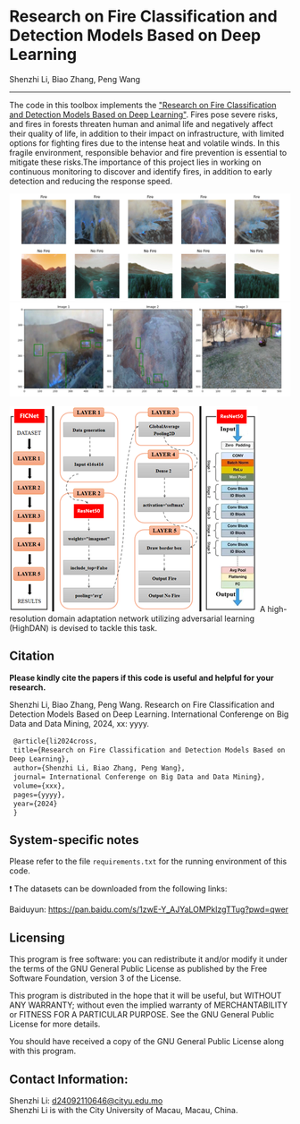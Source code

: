# Research on Fire Classification and Detection Models Based on Deep Learning

Shenzhi Li, Biao Zhang, Peng Wang

___________

The code in this toolbox implements the ["Research on Fire Classification and Detection Models Based on Deep Learning"](https://www.sciencedirect.com/science/article/abs/pii/S0034425723004078). Fires pose severe risks, and fires in forests threaten human and animal life and negatively affect their quality of life, in addition to their impact on infrastructure, with limited options for fighting fires due to the intense heat and volatile winds. In this fragile environment, responsible behavior and fire prevention is essential to mitigate these risks.The importance of this project lies in working on continuous monitoring to discover and identify fires, in addition to early detection and reducing the response speed.

![alt text](./FICNetNoFire.png)
![alt text](./YOLOModelFire.png)


![alt text](./FICNet_Model.jpg)
A high-resolution domain adaptation network utilizing adversarial learning (HighDAN) is devised to tackle this task.

Citation
---------------------

**Please kindly cite the papers if this code is useful and helpful for your research.**

Shenzhi Li, Biao Zhang, Peng Wang. Research on Fire Classification and Detection Models Based on Deep Learning. International Conferenge on Big Data and Data Mining, 2024, xx: yyyy. 

     @article{li2024cross,
     title={Research on Fire Classification and Detection Models Based on Deep Learning},
     author={Shenzhi Li, Biao Zhang, Peng Wang},
     journal= International Conferenge on Big Data and Data Mining},
     volume={xxx},
     pages={yyyy},
     year={2024}
     }

System-specific notes
---------------------
Please refer to the file `requirements.txt` for the running environment of this code.

:exclamation: The datasets can be downloaded from the following links:

Baiduyun: https://pan.baidu.com/s/1zwE-Y_AJYaLOMPkIzgTTug?pwd=qwer 

Licensing
---------

This program is free software: you can redistribute it and/or modify it under the terms of the GNU General Public License as published by the Free Software Foundation, version 3 of the License.

This program is distributed in the hope that it will be useful, but WITHOUT ANY WARRANTY; without even the implied warranty of MERCHANTABILITY or FITNESS FOR A PARTICULAR PURPOSE. See the GNU General Public License for more details.

You should have received a copy of the GNU General Public License along with this program.

Contact Information:
--------------------

Shenzhi Li: d24092110646@cityu.edu.mo<br>
Shenzhi Li is with the City University of Macau, Macau, China.
